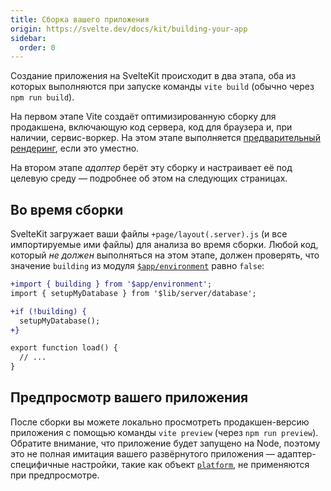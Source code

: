 ```yaml
---
title: Сборка вашего приложения
origin: https://svelte.dev/docs/kit/building-your-app
sidebar:
  order: 0
---
```


Создание приложения на SvelteKit происходит в два этапа, оба из которых выполняются при запуске команды `vite build` (обычно через `npm run build`).

На первом этапе Vite создаёт оптимизированную сборку для продакшена, включающую код сервера, код для браузера и, при наличии, сервис-воркер. На этом этапе выполняется [предварительный рендеринг](/kit/core-concepts/page-options/#prerender), если это уместно.

На втором этапе _адаптер_ берёт эту сборку и настраивает её под целевую среду — подробнее об этом на следующих страницах.

## Во время сборки

SvelteKit загружает ваши файлы `+page/layout(.server).js` (и все импортируемые ими файлы) для анализа во время сборки. Любой код, который _не должен_ выполняться на этом этапе, должен проверять, что значение `building` из модуля [`$app/environment`](https://svelte.dev/docs/kit/$app-environment) равно `false`:

```diff lang="js"
+import { building } from '$app/environment';
import { setupMyDatabase } from '$lib/server/database';

+if (!building) {
  setupMyDatabase();
+}

export function load() {
  // ...
}
```

## Предпросмотр вашего приложения

После сборки вы можете локально просмотреть продакшен-версию приложения с помощью команды `vite preview` (через `npm run preview`). Обратите внимание, что приложение будет запущено на Node, поэтому это не полная имитация вашего развёрнутого приложения — адаптер-специфичные настройки, такие как объект [`platform`](/kit/build-and-deploy/adapters#контекст-специфичный-для-платформы), не применяются при предпросмотре.
